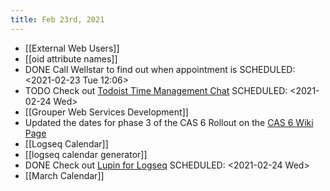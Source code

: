```yaml
---
title: Feb 23rd, 2021
---
```


- [[External Web Users]]
- [[oid attribute names]]
- DONE Call Wellstar to find out when appointment is
  SCHEDULED: <2021-02-23 Tue 12:06>
- TODO Check out [Todoist Time Management Chat](https://twitter.com/todoist/status/1364243935380594689?s=21)
  SCHEDULED: <2021-02-24 Wed>
- [[Grouper Web Services Development]]
- Updated the dates for phase 3 of the CAS 6 Rollout on the [CAS 6 Wiki Page](http://iamweb1.iam.gatech.edu/docs/services/CAS/cas-v6-upgrade/Home)
- [[Logseq Calendar]]
- [[logseq calendar generator]]
- DONE Check out [Lupin for Logseq](https://github.com/akhater/Lupin)
  SCHEDULED: <2021-02-24 Wed>
- [[March Calendar]]